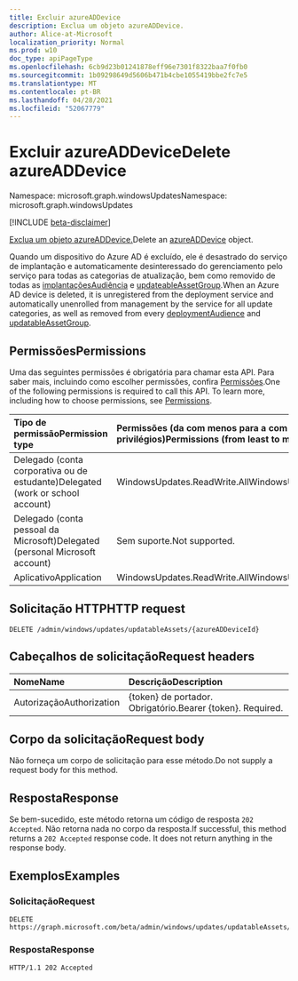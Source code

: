 ```yaml
---
title: Excluir azureADDevice
description: Exclua um objeto azureADDevice.
author: Alice-at-Microsoft
localization_priority: Normal
ms.prod: w10
doc_type: apiPageType
ms.openlocfilehash: 6cb9d23b01241878eff96e7301f8322baa7f0fb0
ms.sourcegitcommit: 1b09298649d5606b471b4cbe1055419bbe2fc7e5
ms.translationtype: MT
ms.contentlocale: pt-BR
ms.lasthandoff: 04/28/2021
ms.locfileid: "52067779"
---
```

# <a name="delete-azureaddevice"></a><span data-ttu-id="da810-103">Excluir azureADDevice</span><span class="sxs-lookup"><span data-stu-id="da810-103">Delete azureADDevice</span></span>
<span data-ttu-id="da810-104">Namespace: microsoft.graph.windowsUpdates</span><span class="sxs-lookup"><span data-stu-id="da810-104">Namespace: microsoft.graph.windowsUpdates</span></span>

[!INCLUDE [beta-disclaimer](../../includes/beta-disclaimer.md)]

<span data-ttu-id="da810-105">[Exclua um objeto azureADDevice.](../resources/windowsupdates-azureaddevice.md)</span><span class="sxs-lookup"><span data-stu-id="da810-105">Delete an [azureADDevice](../resources/windowsupdates-azureaddevice.md) object.</span></span>

<span data-ttu-id="da810-106">Quando um dispositivo do Azure AD é excluído, ele é desastrado do serviço de implantação e automaticamente desinteressado do gerenciamento pelo serviço para todas as categorias de atualização, bem como removido de todas as [implantaçõesAudiência](../resources/windowsupdates-deploymentaudience.md) e [updateableAssetGroup](../resources/windowsupdates-updatableassetgroup.md).</span><span class="sxs-lookup"><span data-stu-id="da810-106">When an Azure AD device is deleted, it is unregistered from the deployment service and automatically unenrolled from management by the service for all update categories, as well as removed from every [deploymentAudience](../resources/windowsupdates-deploymentaudience.md) and [updatableAssetGroup](../resources/windowsupdates-updatableassetgroup.md).</span></span>

## <a name="permissions"></a><span data-ttu-id="da810-107">Permissões</span><span class="sxs-lookup"><span data-stu-id="da810-107">Permissions</span></span>
<span data-ttu-id="da810-p101">Uma das seguintes permissões é obrigatória para chamar esta API. Para saber mais, incluindo como escolher permissões, confira [Permissões](/graph/permissions-reference).</span><span class="sxs-lookup"><span data-stu-id="da810-p101">One of the following permissions is required to call this API. To learn more, including how to choose permissions, see [Permissions](/graph/permissions-reference).</span></span>

|<span data-ttu-id="da810-110">Tipo de permissão</span><span class="sxs-lookup"><span data-stu-id="da810-110">Permission type</span></span>|<span data-ttu-id="da810-111">Permissões (da com menos para a com mais privilégios)</span><span class="sxs-lookup"><span data-stu-id="da810-111">Permissions (from least to most privileged)</span></span>|
|:---|:---|
|<span data-ttu-id="da810-112">Delegado (conta corporativa ou de estudante)</span><span class="sxs-lookup"><span data-stu-id="da810-112">Delegated (work or school account)</span></span>|<span data-ttu-id="da810-113">WindowsUpdates.ReadWrite.All</span><span class="sxs-lookup"><span data-stu-id="da810-113">WindowsUpdates.ReadWrite.All</span></span>|
|<span data-ttu-id="da810-114">Delegado (conta pessoal da Microsoft)</span><span class="sxs-lookup"><span data-stu-id="da810-114">Delegated (personal Microsoft account)</span></span>|<span data-ttu-id="da810-115">Sem suporte.</span><span class="sxs-lookup"><span data-stu-id="da810-115">Not supported.</span></span>|
|<span data-ttu-id="da810-116">Aplicativo</span><span class="sxs-lookup"><span data-stu-id="da810-116">Application</span></span>|<span data-ttu-id="da810-117">WindowsUpdates.ReadWrite.All</span><span class="sxs-lookup"><span data-stu-id="da810-117">WindowsUpdates.ReadWrite.All</span></span>|

## <a name="http-request"></a><span data-ttu-id="da810-118">Solicitação HTTP</span><span class="sxs-lookup"><span data-stu-id="da810-118">HTTP request</span></span>

<!-- {
  "blockType": "ignored"
}
-->
``` http
DELETE /admin/windows/updates/updatableAssets/{azureADDeviceId}
```

## <a name="request-headers"></a><span data-ttu-id="da810-119">Cabeçalhos de solicitação</span><span class="sxs-lookup"><span data-stu-id="da810-119">Request headers</span></span>
|<span data-ttu-id="da810-120">Nome</span><span class="sxs-lookup"><span data-stu-id="da810-120">Name</span></span>|<span data-ttu-id="da810-121">Descrição</span><span class="sxs-lookup"><span data-stu-id="da810-121">Description</span></span>|
|:---|:---|
|<span data-ttu-id="da810-122">Autorização</span><span class="sxs-lookup"><span data-stu-id="da810-122">Authorization</span></span>|<span data-ttu-id="da810-p102">{token} de portador. Obrigatório.</span><span class="sxs-lookup"><span data-stu-id="da810-p102">Bearer {token}. Required.</span></span>|

## <a name="request-body"></a><span data-ttu-id="da810-125">Corpo da solicitação</span><span class="sxs-lookup"><span data-stu-id="da810-125">Request body</span></span>
<span data-ttu-id="da810-126">Não forneça um corpo de solicitação para esse método.</span><span class="sxs-lookup"><span data-stu-id="da810-126">Do not supply a request body for this method.</span></span>

## <a name="response"></a><span data-ttu-id="da810-127">Resposta</span><span class="sxs-lookup"><span data-stu-id="da810-127">Response</span></span>

<span data-ttu-id="da810-p103">Se bem-sucedido, este método retorna um código de resposta `202 Accepted`. Não retorna nada no corpo da resposta.</span><span class="sxs-lookup"><span data-stu-id="da810-p103">If successful, this method returns a `202 Accepted` response code. It does not return anything in the response body.</span></span>

## <a name="examples"></a><span data-ttu-id="da810-130">Exemplos</span><span class="sxs-lookup"><span data-stu-id="da810-130">Examples</span></span>

### <a name="request"></a><span data-ttu-id="da810-131">Solicitação</span><span class="sxs-lookup"><span data-stu-id="da810-131">Request</span></span>
<!-- {
  "blockType": "request",
  "name": "delete_azureaddevice"
}
-->
``` http
DELETE https://graph.microsoft.com/beta/admin/windows/updates/updatableAssets/{azureADDeviceId}
```

### <a name="response"></a><span data-ttu-id="da810-132">Resposta</span><span class="sxs-lookup"><span data-stu-id="da810-132">Response</span></span>

<!-- {
  "blockType": "response",
  "truncated": true
}
-->
``` http
HTTP/1.1 202 Accepted
```

